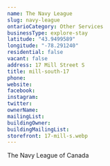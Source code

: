 ```yaml
---
name: The Navy League
slug: navy-league
ontarioCategory: Other Services
businessType: explore-stay
latitude: "43.9499589"
longitude: "-78.291240"
residential: false
vacant: false
address: 17 Mill Street S
title: mill-south-17
phone:
website:
facebook:
instagram:
twitter:
ownerName:
mailingList:
buildingOwner:
buildingMailingList:
storefront: 17-mill-s.webp
---
```


The Navy League of Canada
